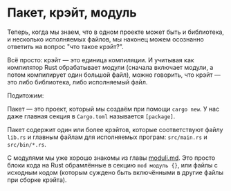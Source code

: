 # Пакет, крэйт, модуль

Теперь, когда мы знаем, что в одном проекте может быть и библиотека, и несколько исполняемых файлов, мы наконец можем осознанно ответить на вопрос "что такое крэйт?".

Всё просто: крэйт — это единица компиляции. И учитывая как компилятор Rust обрабатывает модули (сначала включает модули, а потом компилирует один большой файл), можно говорить, что крэйт — это либо библиотека, либо исполняемый файл.

Подитожим:

Пакет — это проект, который мы создаём при помощи `cargo new`. У нас даже главная секция в `Cargo.toml` называется `[package]`.

Пакет содержит один или более крэйтов, которые соответствуют файлу `lib.rs` и главным файлам для исполняемых програм: `src/main.rs` и `src/bin/*.rs`.

С модулями мы уже хорошо знакомы из главы [moduli.md](../rust-basics/moduli.md "mention"). Это просто блоки кода на Rust обрамлённые в секцию `mod модуль {}`, или файлы с исходным кодом (которым суждено быть включёнными в другие файлы при сборке крэйта).
